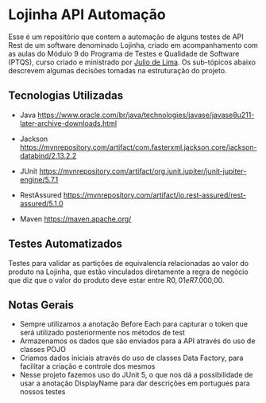 # Lojinha API Automação

Esse é um repositório que contem a automação de alguns testes de API Rest de um software denominado Lojinha, criado em acompanhamento com as aulas do Módulo 9 do Programa de Testes e Qualidade de Software (PTQS), curso criado e ministrado por [Julio de Lima](https://github.com/juliointest). 
Os sub-tópicos abaixo descrevem algumas decisões tomadas na estruturação do projeto.

## Tecnologias Utilizadas

- Java
https://www.oracle.com/br/java/technologies/javase/javase8u211-later-archive-downloads.html

- Jackson
https://mvnrepository.com/artifact/com.fasterxml.jackson.core/jackson-databind/2.13.2.2

- JUnit
https://mvnrepository.com/artifact/org.junit.jupiter/junit-jupiter-engine/5.7.1

- RestAssured
https://mvnrepository.com/artifact/io.rest-assured/rest-assured/5.1.0

- Maven
https://maven.apache.org/

## Testes Automatizados

Testes para validar as partições de equivalencia relacionadas ao valor do produto na Lojinha, que estão vinculados diretamente a regra de negócio que diz que o valor do produto deve estar entre R$0,01 e R$7.000,00.

## Notas Gerais

 - Sempre utilizamos a anotação Before Each para capturar o token que será utilizado posteriormente nos métodos de test
 - Armazenamos os dados que são enviados para a API através do uso de classes POJO
 - Criamos dados iniciais através do uso de classes Data Factory, para facilitar a criação e controle dos mesmos
 - Nesse projeto fazemos uso do JUnit 5, o que nos dá a possibilidade de usar a anotação DisplayName para dar descrições em portugues para nossos testes
